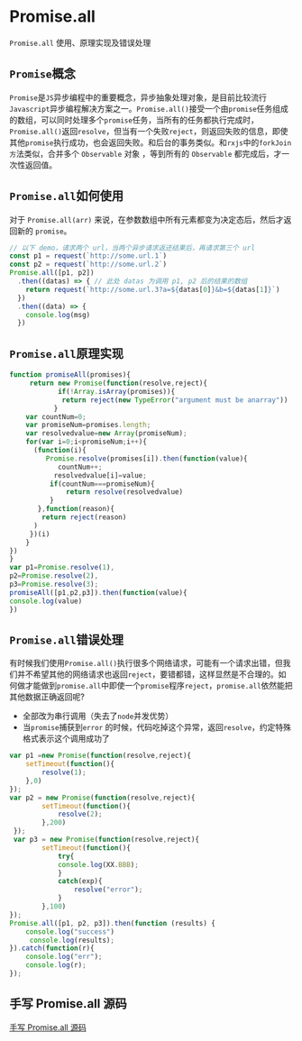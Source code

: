 # Promise.all

`Promise.all` 使用、原理实现及错误处理

## `Promise`概念

`Promise`是`JS`异步编程中的重要概念，异步抽象处理对象，是目前比较流行`Javascript`异步编程解决方案之一。`Promise.all()`接受一个由`promise`任务组成的数组，可以同时处理多个`promise`任务，当所有的任务都执行完成时，`Promise.all()`返回`resolve`，但当有一个失败`reject`，则返回失败的信息，即使其他`promise`执行成功，也会返回失败。和后台的事务类似。和`rxjs`中的`forkJoin方`法类似，合并多个 `Observable` 对象 ，等到所有的 `Observable` 都完成后，才一次性返回值。

## `Promise.all`如何使用

对于 `Promise.all(arr)` 来说，在参数数组中所有元素都变为决定态后，然后才返回新的 `promise`。

```js
// 以下 demo，请求两个 url，当两个异步请求返还结果后，再请求第三个 url
const p1 = request(`http://some.url.1`)
const p2 = request(`http://some.url.2`)
Promise.all([p1, p2])
  .then((datas) => { // 此处 datas 为调用 p1, p2 后的结果的数组
    return request(`http://some.url.3?a=${datas[0]}&b=${datas[1]}`)
  })
  .then((data) => {
    console.log(msg)
  })
```

## `Promise.all`原理实现

```js
function promiseAll(promises){
     return new Promise(function(resolve,reject){
            if(!Array.isArray(promises)){
             return reject(new TypeError("argument must be anarray"))
           }
    var countNum=0;
    var promiseNum=promises.length;
    var resolvedvalue=new Array(promiseNum);
    for(var i=0;i<promiseNum;i++){
      (function(i){
         Promise.resolve(promises[i]).then(function(value){
            countNum++;
           resolvedvalue[i]=value;
          if(countNum===promiseNum){
              return resolve(resolvedvalue)
          }
       },function(reason){
        return reject(reason)
      )
     })(i)
    }
})
}
var p1=Promise.resolve(1),
p2=Promise.resolve(2),
p3=Promise.resolve(3);
promiseAll([p1,p2,p3]).then(function(value){
console.log(value)
})
```

## `Promise.all`错误处理

有时候我们使用`Promise.all()`执行很多个网络请求，可能有一个请求出错，但我们并不希望其他的网络请求也返回`reject`，要错都错，这样显然是不合理的。如何做才能做到`promise.all`中即使一个`promise`程序`reject`，`promise.all`依然能把其他数据正确返回呢?

- 全部改为串行调用（失去了`node`并发优势）
- 当`promise`捕获到`error` 的时候，代码吃掉这个异常，返回`resolve`，约定特殊格式表示这个调用成功了

```js
var p1 =new Promise(function(resolve,reject){
    setTimeout(function(){
        resolve(1);
    },0)
});
var p2 = new Promise(function(resolve,reject){
        setTimeout(function(){
            resolve(2);
        },200)
 });
 var p3 = new Promise(function(resolve,reject){
        setTimeout(function(){
            try{
            console.log(XX.BBB);
            }
            catch(exp){
                resolve("error");
            }
        },100)
});
Promise.all([p1, p2, p3]).then(function (results) {
    console.log("success")
     console.log(results);
}).catch(function(r){
    console.log("err");
    console.log(r);
});
```

## 手写 Promise.all 源码

[手写 Promise.all 源码](/newFunction/newPromise.html#四、promise-all)
